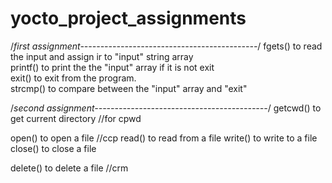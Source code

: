 # yocto_project_assignments

/*first assignment--------------------------------------------*/
fgets() to read the input and assign ir to "input" string array</br>
printf() to print the the "input" array if it is not exit </br>
exit() to exit from the program.</br>
strcmp() to compare between the "input" array and "exit"</br>



/*second assignment-------------------------------------------*/
getcwd() to get current directory           //for cpwd

open() to open a file                      //ccp
read() to read from a file
write() to write to a file
close() to close a file

delete() to delete a file                 //crm

